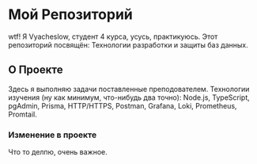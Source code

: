 # Мой Репозиторий
wtf! Я Vyacheslow, студент 4 курса, усусь, практикуюсь. Этот репозиторий посвящён: Технологии разработки и защиты баз данных.

## О Проекте
Здесь я выполняю задачи поставленные преподователем. Технологии изучения (ну как минимум, что-нибудь два точно): Node.js, TypeScript, pgAdmin, Prisma, HTTP/HTTPS, Postman, Grafana, Loki, Prometheus, Promtail.

### Изменение в проекте 
Что то делпю, очень важное.
